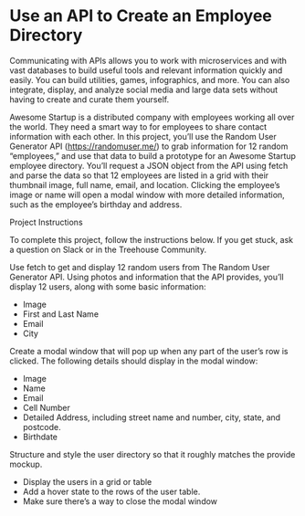 # Use an API to Create an Employee Directory

Communicating with APIs allows you to work with microservices and with vast databases to build useful tools and relevant information quickly and easily. You can build utilities, games, infographics, and more. You can also integrate, display, and analyze social media and large data sets without having to create and curate them yourself.

Awesome Startup is a distributed company with employees working all over the world. They need a smart way to for employees to share contact information with each other. In this project, you’ll use the Random User Generator API (https://randomuser.me/) to grab information for 12 random “employees,” and use that data to build a prototype for an Awesome Startup employee directory. You’ll request a JSON object from the API using fetch and parse the data so that 12 employees are listed in a grid with their thumbnail image, full name, email, and location. Clicking the employee’s image or name will open a modal window with more detailed information, such as the employee’s birthday and address.

Project Instructions

To complete this project, follow the instructions below. If you get stuck, ask a question on Slack or in the Treehouse Community.

Use fetch to get and display 12 random users from The Random User Generator API. Using photos and information that the API provides, you’ll display 12 users, along with some basic information:
  * Image
  * First and Last Name
  * Email
  * City
    
Create a modal window that will pop up when any part of the user’s row is clicked. The following details should display in the modal window:
  * Image
  * Name
  * Email
  * Cell Number
  * Detailed Address, including street name and number, city, state, and postcode.
  * Birthdate

Structure and style the user directory so that it roughly matches the provide mockup.
  * Display the users in a grid or table
  * Add a hover state to the rows of the user table.
  * Make sure there’s a way to close the modal window